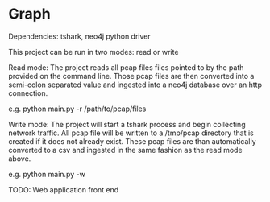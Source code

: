 # Graph
Dependencies: tshark, neo4j python driver

This project can be run in two modes: read or write

Read mode: The project reads all pcap files files pointed to by the path provided on the command line. Those pcap files are then converted into a semi-colon separated value and ingested into a neo4j database over an http connection.

e.g. python main.py -r /path/to/pcap/files

Write mode: The project will start a tshark process and begin collecting network traffic. All pcap file will be written to a /tmp/pcap directory that is created if it does not already exist. These pcap files are than automatically converted to a csv and ingested in the same fashion as the read mode above.

e.g. python main.py -w

TODO: Web application front end
